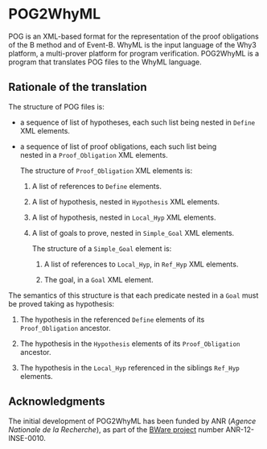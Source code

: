 # POG2WhyML

POG is an XML-based format for the representation of the proof obligations of the B method and of Event-B.
WhyML is the input language of the Why3 platform, a multi-prover platform for program verification.
POG2WhyML is a program that translates POG files to the WhyML language.

## Rationale of the translation

The structure of POG files is:

- a sequence of list of hypotheses, each such list being nested in `Define` XML elements.

- a sequence of list of proof obligations, each such list being   
  nested in a `Proof_Obligation` XML elements.
  
  The structure of `Proof_Obligation` XML elements is:

  1. A list of references to `Define` elements. 

  2. A list of hypothesis, nested in `Hypothesis` XML elements.

  3. A list of hypothesis, nested in `Local_Hyp` XML elements.

  4. A list of goals to prove, nested in `Simple_Goal` XML elements.

     The structure of a `Simple_Goal` element is:

     1. A list of references to `Local_Hyp`, in `Ref_Hyp` XML elements.

     1. The goal, in a `Goal` XML element.

The semantics of this structure is that each predicate nested
in a `Goal` must be proved taking as hypothesis:

1. The hypothesis in the referenced `Define` elements of its
  `Proof_Obligation` ancestor.

2. The hypothesis in the `Hypothesis` elements of its
  `Proof_Obligation` ancestor.

3. The hypothesis in the `Local_Hyp` referenced in the siblings 
  `Ref_Hyp` elements.

## Acknowledgments

The initial development of POG2WhyML has been funded by ANR 
(*Agence Nationale de la Recherche*), as part of the 
[BWare project](https://anr.fr/Project-ANR-12-INSE-0010)
number ANR-12-INSE-0010.
